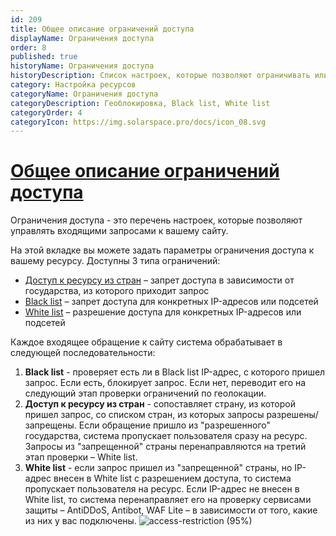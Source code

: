 ```yaml
---
id: 209
title: Общее описание ограничений доступа
displayName: Ограничения доступа
order: 8
published: true
historyName: Ограничения доступа
historyDescription: Список настроек, которые позволяют ограничивать или разрешать доступ к веб-ресурсу
category: Настройка ресурсов
categoryName: Ограничения доступа
categoryDescription: Геоблокировка, Black list, White list
categoryOrder: 4
categoryIcon: https://img.solarspace.pro/docs/icon_08.svg
---
```


# [Общее описание ограничений доступа](access-restrictions)

Ограничения доступа - это перечень настроек, которые позволяют управлять входящими запросами к вашему сайту.  

На этой вкладке вы можете задать параметры ограничения доступа к вашему ресурсу. Доступны 3 типа ограничений:
- [Доступ к ресурсу из стран]([210]) – запрет доступа в зависимости от государства, из которого приходит запрос
- [Black list]([211]) – запрет доступа для конкретных IP-адресов или подсетей
- [White list]([212]) – разрешение доступа для конкретных IP-адресов или подсетей

Каждое входящее обращение к сайту система обрабатывает в следующей последовательности:

1. **Black list** - проверяет есть ли в Black list IP-адрес, с которого пришел запрос. Если есть, блокирует запрос. Если нет, переводит его на следующий этап проверки ограничений по геолокации.
2. **Доступ к ресурсу из стран** - сопоставляет страну, из которой пришел запрос, со списком стран, из которых запросы разрешены/запрещены. Если обращение пришло из "разрешенного" государства, система пропускает пользователя сразу на ресурс. Запросы из "запрещенной" страны перенаправляются на третий этап проверки – White list.
3. **White list** - если запрос пришел из "запрещенной" страны, но IP-адрес внесен в White list с разрешением доступа, то система пропускает пользователя на ресурс. Если IP-адрес не внесен в White list, то система перенаправляет его на проверку сервисами защиты – AntiDDoS, Antibot, WAF Lite – в зависимости от того, какие из них у вас подключены.
![access-restriction (95%)](https://img.solarspace.pro/docs/field-access-restrictions.jpg "Раздел видов ограничения доступа")